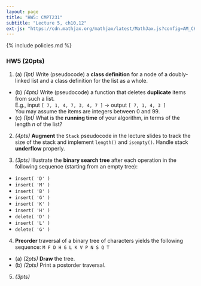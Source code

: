 ```yaml
---
layout: page
title: "HW5: CMPT231"
subtitle: "Lecture 5, ch10,12"
ext-js: "https://cdn.mathjax.org/mathjax/latest/MathJax.js?config=AM_CHTML"
---
```


{% include policies.md %}

### HW5 (20pts)
1. (a) *(1pt)* Write (pseudocode) a **class definition** for a node of a doubly-linked list and a class definition for the list as a whole.
  + (b) *(4pts)* Write (pseudocode) a function that deletes **duplicate** items from such a list. <br/>
    E.g., input `[ 7, 1, 4, 7, 3, 4, 7 ]` &rarr; output `[ 7, 1, 4, 3 ]` <br/>
    You may assume the items are integers between 0 and 99.
  + (c) *(1pt)* What is the **running time** of your algorithm, in terms of the length *n* of the list?

2. *(4pts)* **Augment** the `Stack` pseudocode in the lecture slides
  to track the size of the stack and implement `length()` and `isempty()`.
  Handle stack **underflow** properly.

3. *(3pts)* Illustrate the **binary search tree** after each operation in the following sequence (starting from an empty tree):
  + `insert( 'D' )`
  + `insert( 'M' )`
  + `insert( 'B' )`
  + `insert( 'G' )`
  + `insert( 'K' )`
  + `insert( 'H' )`
  + `delete( 'D' )`
  + `insert( 'L' )`
  + `delete( 'G' )`

4. **Preorder** traversal of a binary tree of characters yields the following sequence: `M F D H G L K V P N S Q T`
  + (a) *(2pts)* **Draw** the tree.
  + (b) *(2pts)* Print a postorder traversal.

5. *(3pts)*
